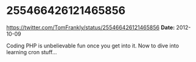 # 255466426121465856
https://twitter.com/TomFrankly/status/255466426121465856
**Date:** 2012-10-09

Coding PHP is unbelievable fun once you get into it. Now to dive into learning cron stuff...
